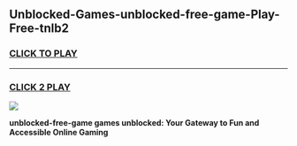 
## Unblocked-Games-unblocked-free-game-Play-Free-tnlb2
<h3>
<a href="https://premium76.site?title=unblocked-free-game&ref=20A">CLICK TO PLAY</a></h3>
<hr>

<h3>
<a href="https://premium76.site?title=unblocked-free-game&ref=20A">CLICK 2 PLAY</a>
  
</h3>

<a href="https://premium76.site?title=unblocked-free-game&ref=20A"><img src="https://clearcache.store/games.png"></a>


**unblocked-free-game games unblocked: Your Gateway to Fun and Accessible Online Gaming**

